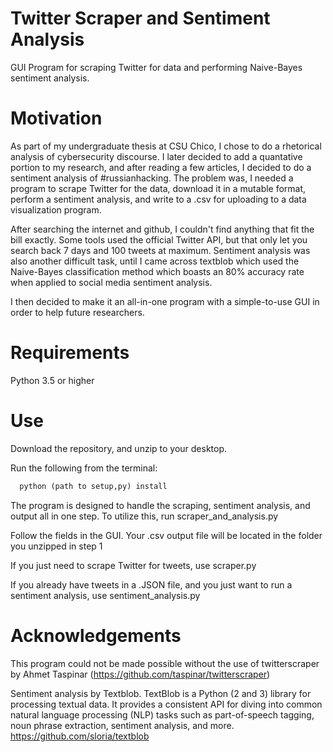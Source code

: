 # Twitter Scraper and Sentiment Analysis

GUI Program for scraping Twitter for data and performing Naive-Bayes sentiment analysis. 

# Motivation 

As part of my undergraduate thesis at CSU Chico, I chose to do a rhetorical analysis of cybersecurity discourse. I later decided to add a quantative portion to my research, and after reading a few articles, I decided to do a sentiment analysis of #russianhacking. The problem was, I needed a program to scrape Twitter for the data, download it in a mutable format, perform a sentiment analysis, and write to a .csv for uploading to a data visualization program. 

After searching the internet and github, I couldn't find anything that fit the bill exactly. Some tools used the official Twitter API, but that only let you search back 7 days and 100 tweets at maximum. Sentiment analysis was also another difficult task, until I came across textblob which used the Naive-Bayes classification method which boasts an 80% accuracy rate when applied to social media sentiment analysis. 

I then decided to make it an all-in-one program with a simple-to-use GUI in order to help future researchers. 

# Requirements 

Python 3.5 or higher

# Use 

Download the repository, and unzip to your desktop. 

Run the following from the terminal:

```python
  python (path to setup,py) install
  ```
The program is designed to handle the scraping, sentiment analysis, and output all in one step. 
To utilize this, run scraper_and_analysis.py

Follow the fields in the GUI. Your .csv output file will be located in the folder you unzipped in step 1

If you just need to scrape Twitter for tweets, use scraper.py 

If you already have tweets in a .JSON file, and you just want to run a sentiment analysis, use sentiment_analysis.py 

# Acknowledgements 

This program could not be made possible without the use of twitterscraper by Ahmet Taspinar (https://github.com/taspinar/twitterscraper)

Sentiment analysis by Textblob. TextBlob is a Python (2 and 3) library for processing textual data. It provides a consistent API for diving into common natural language processing (NLP) tasks such as part-of-speech tagging, noun phrase extraction, sentiment analysis, and more. https://github.com/sloria/textblob


